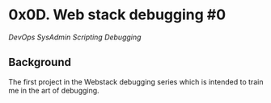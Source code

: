 # 0x0D. Web stack debugging #0
*DevOps* *SysAdmin* *Scripting* *Debugging*

## Background
The first project in the Webstack debugging series which is intended to train
me in the art of debugging.
